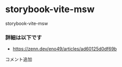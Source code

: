 # storybook-vite-msw
storybook-vite-msw
### 詳細は以下です
- https://zenn.dev/eno49/articles/ad60125d0df69b

コメント追加
